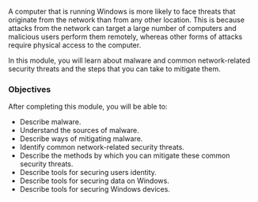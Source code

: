A computer that is running Windows is more likely to face threats that originate from the network than from any other location. This is because attacks from the network can target a large number of computers and malicious users perform them remotely, whereas other forms of attacks require physical access to the computer.

In this module, you will learn about malware and common network-related security threats and the steps that you can take to mitigate them.

### Objectives

After completing this module, you will be able to:

 -  Describe malware.
 -  Understand the sources of malware.
 -  Describe ways of mitigating malware.
 -  Identify common network-related security threats.
 -  Describe the methods by which you can mitigate these common security threats.
 -  Describe tools for securing users identity.
 -  Describe tools for securing data on Windows.
 -  Describe tools for securing Windows devices.

